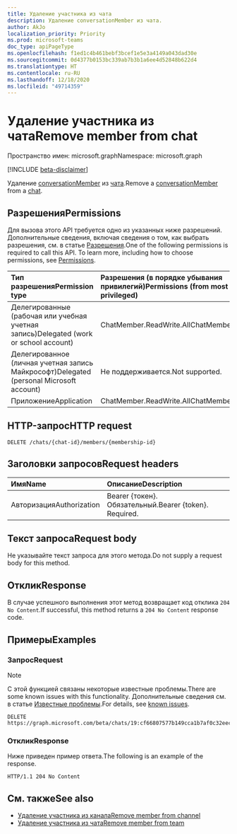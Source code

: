 ```yaml
---
title: Удаление участника из чата
description: Удаление conversationMember из чата.
author: AkJo
localization_priority: Priority
ms.prod: microsoft-teams
doc_type: apiPageType
ms.openlocfilehash: f1ed1c4b461bebf3bcef1e5e3a4149a043dad30e
ms.sourcegitcommit: 0d4377b0153bc339ab7b3b1a6ee4d52848b622d4
ms.translationtype: HT
ms.contentlocale: ru-RU
ms.lasthandoff: 12/18/2020
ms.locfileid: "49714359"
---
```

# <a name="remove-member-from-chat"></a><span data-ttu-id="83d32-103">Удаление участника из чата</span><span class="sxs-lookup"><span data-stu-id="83d32-103">Remove member from chat</span></span>
<span data-ttu-id="83d32-104">Пространство имен: microsoft.graph</span><span class="sxs-lookup"><span data-stu-id="83d32-104">Namespace: microsoft.graph</span></span>

[!INCLUDE [beta-disclaimer](../../includes/beta-disclaimer.md)]

<span data-ttu-id="83d32-105">Удаление [conversationMember](../resources/conversationmember.md) из [чата](../resources/chat.md).</span><span class="sxs-lookup"><span data-stu-id="83d32-105">Remove a [conversationMember](../resources/conversationmember.md) from a [chat](../resources/chat.md).</span></span>

## <a name="permissions"></a><span data-ttu-id="83d32-106">Разрешения</span><span class="sxs-lookup"><span data-stu-id="83d32-106">Permissions</span></span>
<span data-ttu-id="83d32-p101">Для вызова этого API требуется одно из указанных ниже разрешений. Дополнительные сведения, включая сведения о том, как выбрать разрешения, см. в статье [Разрешения](/graph/permissions-reference).</span><span class="sxs-lookup"><span data-stu-id="83d32-p101">One of the following permissions is required to call this API. To learn more, including how to choose permissions, see [Permissions](/graph/permissions-reference).</span></span>

|<span data-ttu-id="83d32-109">Тип разрешения</span><span class="sxs-lookup"><span data-stu-id="83d32-109">Permission type</span></span>|<span data-ttu-id="83d32-110">Разрешения (в порядке убывания привилегий)</span><span class="sxs-lookup"><span data-stu-id="83d32-110">Permissions (from most to least privileged)</span></span>|
|:---|:---|
|<span data-ttu-id="83d32-111">Делегированные (рабочая или учебная учетная запись)</span><span class="sxs-lookup"><span data-stu-id="83d32-111">Delegated (work or school account)</span></span>| <span data-ttu-id="83d32-112">ChatMember.ReadWrite.All</span><span class="sxs-lookup"><span data-stu-id="83d32-112">ChatMember.ReadWrite.All</span></span> |
|<span data-ttu-id="83d32-113">Делегированное (личная учетная запись Майкрософт)</span><span class="sxs-lookup"><span data-stu-id="83d32-113">Delegated (personal Microsoft account)</span></span> | <span data-ttu-id="83d32-114">Не поддерживается.</span><span class="sxs-lookup"><span data-stu-id="83d32-114">Not supported.</span></span>    |
|<span data-ttu-id="83d32-115">Приложение</span><span class="sxs-lookup"><span data-stu-id="83d32-115">Application</span></span>| <span data-ttu-id="83d32-116">ChatMember.ReadWrite.All</span><span class="sxs-lookup"><span data-stu-id="83d32-116">ChatMember.ReadWrite.All</span></span> |

## <a name="http-request"></a><span data-ttu-id="83d32-117">HTTP-запрос</span><span class="sxs-lookup"><span data-stu-id="83d32-117">HTTP request</span></span>

<!-- {
  "blockType": "ignored"
}
-->
``` http
DELETE /chats/{chat-id}/members/{membership-id}
```

## <a name="request-headers"></a><span data-ttu-id="83d32-118">Заголовки запросов</span><span class="sxs-lookup"><span data-stu-id="83d32-118">Request headers</span></span>
|<span data-ttu-id="83d32-119">Имя</span><span class="sxs-lookup"><span data-stu-id="83d32-119">Name</span></span>|<span data-ttu-id="83d32-120">Описание</span><span class="sxs-lookup"><span data-stu-id="83d32-120">Description</span></span>|
|:---|:---|
|<span data-ttu-id="83d32-121">Авторизация</span><span class="sxs-lookup"><span data-stu-id="83d32-121">Authorization</span></span>|<span data-ttu-id="83d32-p102">Bearer {токен}. Обязательный.</span><span class="sxs-lookup"><span data-stu-id="83d32-p102">Bearer {token}. Required.</span></span>|

## <a name="request-body"></a><span data-ttu-id="83d32-124">Текст запроса</span><span class="sxs-lookup"><span data-stu-id="83d32-124">Request body</span></span>
<span data-ttu-id="83d32-125">Не указывайте текст запроса для этого метода.</span><span class="sxs-lookup"><span data-stu-id="83d32-125">Do not supply a request body for this method.</span></span>

## <a name="response"></a><span data-ttu-id="83d32-126">Отклик</span><span class="sxs-lookup"><span data-stu-id="83d32-126">Response</span></span>

<span data-ttu-id="83d32-127">В случае успешного выполнения этот метод возвращает код отклика `204 No Content`.</span><span class="sxs-lookup"><span data-stu-id="83d32-127">If successful, this method returns a `204 No Content` response code.</span></span>

## <a name="examples"></a><span data-ttu-id="83d32-128">Примеры</span><span class="sxs-lookup"><span data-stu-id="83d32-128">Examples</span></span>

### <a name="request"></a><span data-ttu-id="83d32-129">Запрос</span><span class="sxs-lookup"><span data-stu-id="83d32-129">Request</span></span>

> [!NOTE]
> <span data-ttu-id="83d32-130">С этой функцией связаны некоторые известные проблемы.</span><span class="sxs-lookup"><span data-stu-id="83d32-130">There are some known issues with this functionality.</span></span> <span data-ttu-id="83d32-131">Дополнительные сведения см. в статье [Известные проблемы](/graph/known-issues.md#unable-to-remove-members-from-chat).</span><span class="sxs-lookup"><span data-stu-id="83d32-131">For details, see [known issues](/graph/known-issues.md#unable-to-remove-members-from-chat).</span></span>

<!-- {
  "blockType": "request",
  "name": "delete_members_from_chat"
}
-->
``` http
DELETE https://graph.microsoft.com/beta/chats/19:cf66807577b149cca1b7af0c32eec122@thread.v2/members/MCMjMjQzMmI1N2ItMGFiZC00M2RiLWFhN2ItMTZlYWRkMTE1ZDM0IyMxOTpiZDlkYTQ2MzIzYWY0MjUzOTZkMGZhNjcyMDAyODk4NEB0aHJlYWQudjIjIzQ4YmY5ZDUyLWRjYTctNGE1Zi04Mzk4LTM3Yjk1Y2M3YmQ4Mw==
```

### <a name="response"></a><span data-ttu-id="83d32-132">Отклик</span><span class="sxs-lookup"><span data-stu-id="83d32-132">Response</span></span>
<span data-ttu-id="83d32-133">Ниже приведен пример ответа.</span><span class="sxs-lookup"><span data-stu-id="83d32-133">The following is an example of the response.</span></span>
<!-- {
  "blockType": "response",
  "truncated": true
}
-->
``` http
HTTP/1.1 204 No Content
```

## <a name="see-also"></a><span data-ttu-id="83d32-134">См. также</span><span class="sxs-lookup"><span data-stu-id="83d32-134">See also</span></span>

- [<span data-ttu-id="83d32-135">Удаление участника из канала</span><span class="sxs-lookup"><span data-stu-id="83d32-135">Remove member from channel</span></span>](channel-delete-members.md)
- [<span data-ttu-id="83d32-136">Удаление участника из чата</span><span class="sxs-lookup"><span data-stu-id="83d32-136">Remove member from team</span></span>](team-delete-members.md)

